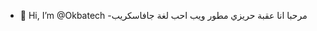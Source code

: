 - 👋 Hi, I’m @Okbatech
-مرحبا انا عقبة حريزي مطور ويب احب لغة جافاسكريب

<!---
Okbatech/Okbatech is a ✨ special ✨ repository because its `README.md` (this file) appears on your GitHub profile.
You can click the Preview link to take a look at your changes.
--->
